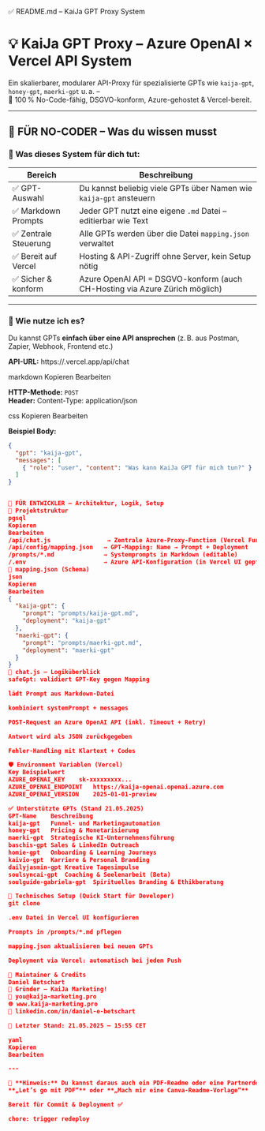 ✅ README.md – KaiJa GPT Proxy System

# 💡 KaiJa GPT Proxy – Azure OpenAI × Vercel API System

Ein skalierbarer, modularer API-Proxy für spezialisierte GPTs wie `kaija-gpt`, `honey-gpt`, `maerki-gpt` u. a. –  
📍 100 % No-Code-fähig, DSGVO-konform, Azure-gehostet & Vercel-bereit.

---

## 👤 FÜR NO-CODER – Was du wissen musst

### 🔧 Was dieses System für dich tut:

| Bereich                  | Beschreibung                                                                 |
|--------------------------|------------------------------------------------------------------------------|
| ✅ GPT-Auswahl           | Du kannst beliebig viele GPTs über Namen wie `kaija-gpt` ansteuern            |
| ✅ Markdown Prompts      | Jeder GPT nutzt eine eigene `.md` Datei – editierbar wie Text                  |
| ✅ Zentrale Steuerung    | Alle GPTs werden über die Datei `mapping.json` verwaltet                      |
| ✅ Bereit auf Vercel      | Hosting & API-Zugriff ohne Server, kein Setup nötig                           |
| ✅ Sicher & konform       | Azure OpenAI API = DSGVO-konform (auch CH-Hosting via Azure Zürich möglich)  |

---

### 🚀 Wie nutze ich es?

Du kannst GPTs **einfach über eine API ansprechen** (z. B. aus Postman, Zapier, Webhook, Frontend etc.)

**API-URL:**
https://<dein-vercel-projekt>.vercel.app/api/chat

markdown
Kopieren
Bearbeiten

**HTTP-Methode:** `POST`  
**Header:**
Content-Type: application/json

css
Kopieren
Bearbeiten

**Beispiel Body:**
```json
{
  "gpt": "kaija-gpt",
  "messages": [
    { "role": "user", "content": "Was kann KaiJa GPT für mich tun?" }
  ]
}


🧠 FÜR ENTWICKLER – Architektur, Logik, Setup
📂 Projektstruktur
pgsql
Kopieren
Bearbeiten
/api/chat.js                → Zentrale Azure-Proxy-Function (Vercel Function)
/api/config/mapping.json   → GPT-Mapping: Name → Prompt + Deployment
/prompts/*.md              → Systemprompts in Markdown (editable)
/.env                      → Azure API-Konfiguration (in Vercel UI gepflegt)
🔁 mapping.json (Schema)
json
Kopieren
Bearbeiten
{
  "kaija-gpt": {
    "prompt": "prompts/kaija-gpt.md",
    "deployment": "kaija-gpt"
  },
  "maerki-gpt": {
    "prompt": "prompts/maerki-gpt.md",
    "deployment": "maerki-gpt"
  }
}
🧩 chat.js – Logiküberblick
safeGpt: validiert GPT-Key gegen Mapping

lädt Prompt aus Markdown-Datei

kombiniert systemPrompt + messages

POST-Request an Azure OpenAI API (inkl. Timeout + Retry)

Antwort wird als JSON zurückgegeben

Fehler-Handling mit Klartext + Codes

🛡 Environment Variablen (Vercel)
Key	Beispielwert
AZURE_OPENAI_KEY	sk-xxxxxxxxx...
AZURE_OPENAI_ENDPOINT	https://kaija-openai.openai.azure.com
AZURE_OPENAI_VERSION	2025-01-01-preview

✅ Unterstützte GPTs (Stand 21.05.2025)
GPT-Name	Beschreibung
kaija-gpt	Funnel- und Marketingautomation
honey-gpt	Pricing & Monetarisierung
maerki-gpt	Strategische KI-Unternehmensführung
baschis-gpt	Sales & LinkedIn Outreach
homie-gpt	Onboarding & Learning Journeys
kaivio-gpt	Karriere & Personal Branding
dailyjasmin-gpt	Kreative Tagesimpulse
soulsyncai-gpt	Coaching & Seelenarbeit (Beta)
soulguide-gabriela-gpt	Spirituelles Branding & Ethikberatung

🔧 Technisches Setup (Quick Start für Developer)
git clone

.env Datei in Vercel UI konfigurieren

Prompts in /prompts/*.md pflegen

mapping.json aktualisieren bei neuen GPTs

Deployment via Vercel: automatisch bei jedem Push

🧠 Maintainer & Credits
Daniel Betschart
🧠 Gründer – KaiJa Marketing!
📧 you@kaija-marketing.pro
🌐 www.kaija-marketing.pro
🔗 linkedin.com/in/daniel-e-betschart

📅 Letzter Stand: 21.05.2025 – 15:55 CET

yaml
Kopieren
Bearbeiten

---

📌 **Hinweis:** Du kannst daraus auch ein PDF-Readme oder eine Partnerdoku erstellen – sag einfach:
**„Let’s go mit PDF“** oder **„Mach mir eine Canva-Readme-Vorlage“**

Bereit für Commit & Deployment ✅

chore: trigger redeploy
